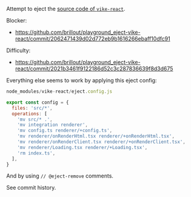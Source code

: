 Attempt to eject the [source code of `vike-react`](https://github.com/vikejs/vike-react/tree/main/packages/vike-react).

Blocker:
 - https://github.com/brillout/playground_eject-vike-react/commit/2062471439d02d772eb9b1616266ebaff10dfc91

Difficulty:
 - https://github.com/brillout/playground_eject-vike-react/commit/2021b3461f9122186d52c3c287836639f8d3d675

Everything else seems to work by applying this eject config:

```js
node_modules/vike-react/eject.config.js

export const config = {
  files: 'src/*',
  operations: [
    'mv src/* .',
    'mv integration renderer',
    'mv config.ts renderer/+config.ts',
    'mv renderer/onRenderHtml.tsx renderer/+onRenderHtml.tsx',
    'mv renderer/onRenderClient.tsx renderer/+onRenderClient.tsx',
    'mv renderer/Loading.tsx renderer/+Loading.tsx',
    'rm index.ts',
  ],
}
```

And by using `// @eject-remove` comments.

See commit history.
